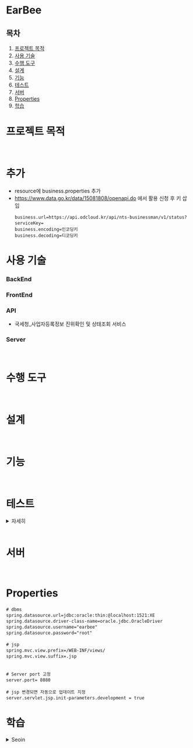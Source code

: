 # EarBee


## 목차
   1. [프로젝트 목적](#프로젝트-목적)
   2. [사용 기술](#사용-기술)
   3. [수행 도구](#수행-도구)
   4. [설계](#설계)
   5. [기능](#기능)
   6. [테스트](#테스트)
   7. [서버](#서버)
   8. [Properties](#Properties)
   9. [학습](#학습) 

# 프로젝트 목적

<br>

# 추가
- resource에 business.properties 추가 
- https://www.data.go.kr/data/15081808/openapi.do 에서 활용 신청 후 키 삽입 
    ```
    business.url=https://api.odcloud.kr/api/nts-businessman/v1/status?serviceKey=
    business.encoding=인코딩키
    business.decoding=디코딩키
    ```



# 사용 기술


### BackEnd
    
### FrontEnd
    
    
### API
- 국세청_사업자등록정보 진위확인 및 상태조회 서비스
    
### Server

<br>

# 수행 도구

<br>

# 설계

<br>    

# 기능

<br>

# 테스트

<details>
    <summary>자세히</summary>

### 1. postman
   - restAPI test (확인 완료)   

        <img src="img/postman/restApiTest.png" width="700" height=300 alt="경로 오류">

   - 사업자 번호 조회 api test(postman- 확인 완료)   

     <img src="img/postman/businessSearchTest.png" width="700" height=300 alt="경로 오류">

   - 주소 검색 조회 api test (확인 완료)
     <img src="img/postman/businessAddr.png" width="700" height=300 alt="경로 오류">
  
   - 네이버 Geocoding api test (확인 완료)
     <img src="img/postman/geocoding.png" width="700" height=300 alt="경로 오류">

<br>

### JUnit
   - BusinessApiControllerTest
        - checkValue() : properties 내용을 정상적으로 가져오는지 테스트 진행   
     
          <img src="img/junit/checkValue.png" width="500" height=150 alt="경로 오류">   
          
        -  businessSerchNum   
           - request내용이 정상적으로 post로 보내고 결과값을 받는지 확인   
           - testcase는 식별되지 않은 사업자와, 정상적인 사용자로 지정
                <img src="img/junit/businessSearchNum.png">



</details>



<br>

# 서버

<br>

# Properties

```
# dbms
spring.datasource.url=jdbc:oracle:thin:@localhost:1521:XE
spring.datasource.driver-class-name=oracle.jdbc.OracleDriver
spring.datasource.username="earbee"
spring.datasource.password="root"

# jsp
spring.mvc.view.prefix=/WEB-INF/views/
spring.mvc.view.suffix=.jsp


# Server port 고정
server.port= 8080

# jsp 변경되면 자동으로 업데이트 지정
server.servlet.jsp.init-parameters.development = true 

```



# 학습
<details>
    <summary>Seoin</summary>

#### JSP    
spring boot에서는 jsp를 사용하기 위해서는 추가적으로 의존성 주입이 필요하다.

- build.gradle
    ```
    // 내장 톰켓에서 jsp인식할 수 있도록 jsp 의존성 삽입
    implementation 'org.apache.tomcat.embed:tomcat-embed-jasper'
    // jstl 의존성 삽입
    implementation 'javax.servlet:jstl:1.2'
    ```
- application.properties
        
    ```
    // view 접두사 ( 경로 설정 )
    spring.mvc.view.prefix=/WEB-INF/views/
        
    // view 접미사 ( 확장자 설정)
    spring.mvc.view.suffix=.jsp
    ```

  <br>


#### properties 
1. properties 변수 
   - 새롭게 만든 properties를 사용하기 위해서는 위치를 알려야함
   - @PropertySource("classpath:business.properties") 사용
    
    &rarr; 정상적으로 변수를 불러옴을 확인


#### 공공 API Connect

1. HttpURLConnection
2. 서비스 코드 
   - postman 또는 웹 브라우저에서는 인증키를 Encoding키 사용
   - spring server에서는 인증키를 Decoding 사용 (로컬은 encoding key)




</details>



